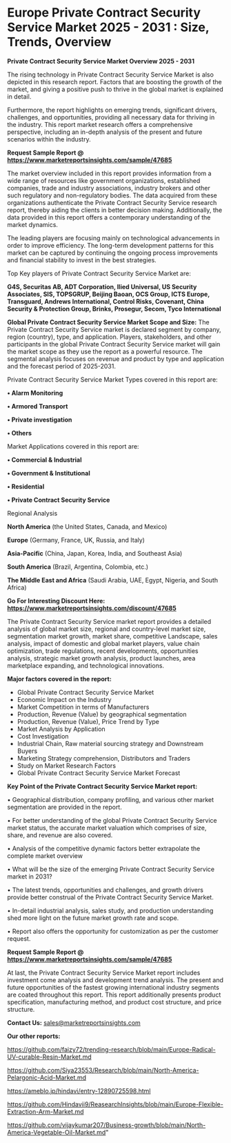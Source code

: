 # Europe Private Contract Security Service Market 2025 - 2031 : Size, Trends, Overview

<Strong> Private Contract Security Service Market Overview 2025 - 2031</strong>

The rising technology in Private Contract Security Service Market is also depicted in this research report. Factors that are boosting the growth of the market, and giving a positive push to thrive in the global market is explained in detail.

Furthermore, the report highlights on emerging trends, significant drivers, challenges, and opportunities, providing all necessary data for thriving in the industry. This report market research offers a comprehensive perspective, including an in-depth analysis of the present and future scenarios within the industry.

<strong>Request Sample Report @ <a href=https://www.marketreportsinsights.com/sample/47685>https://www.marketreportsinsights.com/sample/47685</a></strong>

The market overview included in this report provides information from a wide range of resources like government organizations, established companies, trade and industry associations, industry brokers and other such regulatory and non-regulatory bodies. The data acquired from these organizations authenticate the Private Contract Security Service research report, thereby aiding the clients in better decision making. Additionally, the data provided in this report offers a contemporary understanding of the market dynamics.

The leading players are focusing mainly on technological advancements in order to improve efficiency. The long-term development patterns for this market can be captured by continuing the ongoing process improvements and financial stability to invest in the best strategies.

Top Key players of Private Contract Security Service Market are:

<strong>G4S, Securitas AB, ADT Corporation, llied Universal, US Security Associates, SIS, TOPSGRUP, Beijing Baoan, OCS Group, ICTS Europe, Transguard, Andrews International, Control Risks, Covenant, China Security & Protection Group, Brinks, Prosegur, Secom, Tyco International</strong>

<strong><b>Global Private Contract Security Service Market Scope and Size:</b></strong>
The Private Contract Security Service market is declared segment by company, region (country), type, and application. Players, stakeholders, and other participants in the global Private Contract Security Service market will gain the market scope as they use the report as a powerful resource. The segmental analysis focuses on revenue and product by type and application and the forecast period of 2025-2031.

Private Contract Security Service Market Types covered in this report are:

<strong>•  Alarm Monitoring

•  Armored Transport

•  Private investigation

•  Others</strong>

Market Applications covered in this report are:

<strong>•  Commercial & Industrial

•  Government & Institutional

•  Residential

•  Private Contract Security Service</strong> 

Regional Analysis

<strong>North America</strong> (the United States, Canada, and Mexico)

<strong>Europe</strong> (Germany, France, UK, Russia, and Italy)

<strong>Asia-Pacific</strong> (China, Japan, Korea, India, and Southeast Asia)

<strong>South America</strong> (Brazil, Argentina, Colombia, etc.)

<strong>The Middle East and Africa</strong> (Saudi Arabia, UAE, Egypt, Nigeria, and South Africa)

<strong>Go For Interesting Discount Here: <a href=https://www.marketreportsinsights.com/discount/47685>https://www.marketreportsinsights.com/discount/47685</a></strong>

The Private Contract Security Service market report provides a detailed analysis of global market size, regional and country-level market size, segmentation market growth, market share, competitive Landscape, sales analysis, impact of domestic and global market players, value chain optimization, trade regulations, recent developments, opportunities analysis, strategic market growth analysis, product launches, area marketplace expanding, and technological innovations.

<strong><b>Major factors covered in the report:</b></strong>
<ul>
  <li>Global Private Contract Security Service Market </li>
  <li>Economic Impact on the Industry</li>
  <li>Market Competition in terms of Manufacturers</li>
  <li>Production, Revenue (Value) by geographical segmentation</li>
  <li>Production, Revenue (Value), Price Trend by Type</li>
  <li>Market Analysis by Application</li>
  <li>Cost Investigation</li>
  <li>Industrial Chain, Raw material sourcing strategy and Downstream Buyers</li>
  <li>Marketing Strategy comprehension, Distributors and Traders</li>
  <li>Study on Market Research Factors</li>
  <li>Global Private Contract Security Service Market Forecast</li>
</ul>

<strong><b>Key Point of the Private Contract Security Service Market report:</b></strong>

• Geographical distribution, company profiling, and various other market segmentation are provided in the report.

• For better understanding of the global Private Contract Security Service market status, the accurate market valuation which comprises of size, share, and revenue are also covered.

• Analysis of the competitive dynamic factors better extrapolate the complete market overview

• What will be the size of the emerging Private Contract Security Service market in 2031?

• The latest trends, opportunities and challenges, and growth drivers provide better construal of the Private Contract Security Service Market.

• In-detail industrial analysis, sales study, and production understanding shed more light on the future market growth rate and scope.

• Report also offers the opportunity for customization as per the customer request.

<strong>Request Sample Report @ <a href=https://www.marketreportsinsights.com/sample/47685>https://www.marketreportsinsights.com/sample/47685</a></strong>

At last, the Private Contract Security Service Market report includes investment come analysis and development trend analysis. The present and future opportunities of the fastest growing international industry segments are coated throughout this report. This report additionally presents product specification, manufacturing method, and product cost structure, and price structure.

<strong>Contact Us:</strong>
sales@marketreportsinsights.com

<strong>Our other reports:</strong>

<a href=https://github.com/faizy72/trending-research/blob/main/Europe-Radical-UV-curable-Resin-Market.md>https://github.com/faizy72/trending-research/blob/main/Europe-Radical-UV-curable-Resin-Market.md</a>

<a href=https://github.com/Siya23553/Research/blob/main/North-America-Pelargonic-Acid-Market.md>https://github.com/Siya23553/Research/blob/main/North-America-Pelargonic-Acid-Market.md</a>

<a href=https://ameblo.jp/hindavi/entry-12890725598.html>https://ameblo.jp/hindavi/entry-12890725598.html</a>

<a href=https://github.com/Hindavii9/ReasearchInsights/blob/main/Europe-Flexible-Extraction-Arm-Market.md>https://github.com/Hindavii9/ReasearchInsights/blob/main/Europe-Flexible-Extraction-Arm-Market.md</a>

<a href=https://github.com/vijaykumar207/Business-growth/blob/main/North-America-Vegetable-Oil-Market.md>https://github.com/vijaykumar207/Business-growth/blob/main/North-America-Vegetable-Oil-Market.md</a>"
